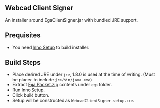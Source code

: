 Webcad Client Signer
---

An installer around EgaClientSigner.jar with bundled JRE support.

## Prequisites
- You need [Inno Setup](http://jrsoftware.org/isinfo.php) to build installer.

## Build Steps
- Place desired JRE under `jre`, 1.8.0 is used at the time of writing. (Must be placed to include `jre/bin/java.exe`)
- Extract [Ega Packet.zip](http://sign.webcad.com.tr/ApplicationsData/ECSVCP/NewRelease/EgaPacket.zip) contents under `ega` folder.
- Run Inno Setup.
- Click build button.
- Setup will be constructed as `WebcadClientSigner-setup.exe`.
